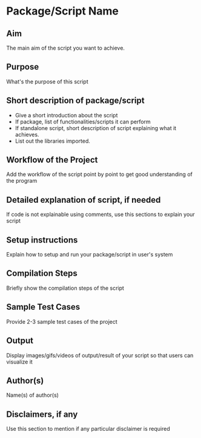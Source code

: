 # Package/Script Name

## Aim

The main aim of the script you want to achieve.


## Purpose

What's the purpose of this script


## Short description of package/script

- Give a short introduction about the script
- If package, list of functionalities/scripts it can perform
- If standalone script, short description of script explaining what it achieves.
- List out the libraries imported.


## Workflow of the Project

Add the workflow of the script point by point to get good understanding of the program


## Detailed explanation of script, if needed

If code is not explainable using comments, use this sections to explain your script


## Setup instructions

Explain how to setup and run your package/script in user's system


## Compilation Steps

Briefly show the compilation steps of the script


## Sample Test Cases

Provide 2-3 sample test cases of the project


## Output

Display images/gifs/videos of output/result of your script so that users can visualize it


## Author(s)

Name(s) of author(s)


## Disclaimers, if any

Use this section to mention if any particular disclaimer is required
